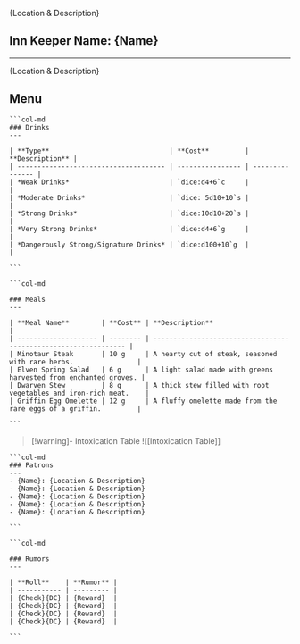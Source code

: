 {Location & Description}

## Inn Keeper Name: {Name}
---
{Location & Description}

## Menu
````col
```col-md
### Drinks
---

| **Type**                              | **Cost**         | **Description** |
| ------------------------------------- | ---------------- | --------------- |
| *Weak Drinks*                         | `dice:d4+6`c     |                 |
| *Moderate Drinks*                     | `dice: 5d10+10`s |                 |
| *Strong Drinks*                       | `dice:10d10+20`s |                 |
| *Very Strong Drinks*                  | `dice:d4+6`g     |                 |
| *Dangerously Strong/Signature Drinks* | `dice:d100+10`g  |                 |

```

```col-md

### Meals
---

| **Meal Name**        | **Cost** | **Description**                                                 |
| -------------------- | -------- | --------------------------------------------------------------- |
| Minotaur Steak       | 10 g     | A hearty cut of steak, seasoned with rare herbs.                |
| Elven Spring Salad   | 6 g      | A light salad made with greens harvested from enchanted groves. |
| Dwarven Stew         | 8 g      | A thick stew filled with root vegetables and iron-rich meat.    |
| Griffin Egg Omelette | 12 g     | A fluffy omelette made from the rare eggs of a griffin.         |

```
````

>[!warning]- Intoxication Table
>![[Intoxication Table]]

````col
```col-md
### Patrons
---
- {Name}: {Location & Description}
- {Name}: {Location & Description}
- {Name}: {Location & Description}
- {Name}: {Location & Description}
- {Name}: {Location & Description}

```

```col-md

### Rumors
---

| **Roll**    | **Rumor** |
| ----------- | --------- |
| {Check}{DC} | {Reward}  |
| {Check}{DC} | {Reward}  |
| {Check}{DC} | {Reward}  |
| {Check}{DC} | {Reward}  |

```
````


